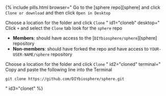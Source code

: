 
{% include pills.html
 browser="
Go to the [sphere repo][sphere] and click `Clone or download` and then click `Open in Desktop`

Choose a location for the folder and click `Clone`
" id1="cloneb"
desktop="
Click `+` and select the `Clone` tab look for the `sphere` repo

- **Members**: should have access to the [`DIYbiosphere/sphere`][sphere] repository
- **Non-members**: should have forked the repo and have access to `YOUR-USER-NAME/sphere` repository

Choose a location for the folder and click `Clone`
" id2="cloned"
terminal="
Copy and paste the following line into the Terminal

```
git clone https://github.com/DIYbiosphere/sphere.git
```



" id3="clonet" %}
